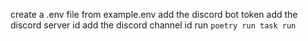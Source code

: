 create a .env file from example.env
add the discord bot token
add the discord server id
add the discord channel id
run `poetry run task run`
